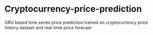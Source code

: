 # Cryptocurrency-price-prediction
GRU based time series price prediction trained on cryptocurrency price history dataset and real-time price forecast

